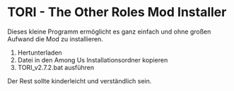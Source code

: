 # TORI - The Other Roles Mod Installer

Dieses kleine Programm ermöglicht es ganz einfach und ohne großen Aufwand die Mod zu installieren.

1. Hertunterladen
2. Datei in den Among Us Installationsordner kopieren
3. TORI_v2.7.2.bat ausführen

Der Rest sollte kinderleicht und verständlich sein.
